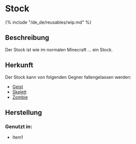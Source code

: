 # Stock

{% include "/de_de/reusables/wip.md" %}

## Beschreibung

Der Stock ist wie im normalen Minecraft ... ein Stock.

## Herkunft

Der Stock kann von folgenden Gegner fallengelassen werden:

- [Geist](/de_de/gegner/geist)
- [Skelett](/de_de/gegner/skelett)
- [Zombie](/de_de/gegner/zombie)

## Herstellung

### Genutzt in:

- Item1